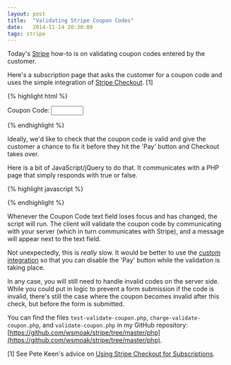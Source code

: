 ```yaml
---
layout: post
title:  "Validating Stripe Coupon Codes"
date:   2014-11-14 20:30:00
tags: stripe
---
```


Today's [Stripe](https://stripe.com) how-to is on validating coupon codes entered by the customer.

Here's a subscription page that asks the customer for a coupon code and uses the simple integration of [Stripe Checkout](https://stripe.com/docs/checkout). [1]

{% highlight html %}
<form action="charge-validate-coupon.php" method="post">

  Coupon Code: <input type=text size="6" id="coupon" name="coupon_id" />
  <span id="msg"></span>
  <script src="https://checkout.stripe.com/checkout.js" class="stripe-button"
          data-key="<?php echo $stripe['publishable_key']; ?>"
          data-amount="2995"
          data-description="Monthly Subscription"
          data-label="Subscribe"
          data-allow-remember-me="false">
  </script>
</form>
{% endhighlight %}

Ideally, we'd like to check that the coupon code is valid and give the customer a chance to fix it before they hit the 'Pay' button and Checkout takes over.  

Here is a bit of JavaScript/jQuery to do that.  It communicates with a PHP page that simply responds with true or false.

{% highlight javascript %}
<script>
$(document).ready(function(){
  $('#coupon').change(function(){
    postData = "coupon_id="+$('#coupon').val();
    $.ajax({
      type: "POST",
      url: "validate-coupon.php",
      data: postData,
      success: function(response){
        if (response) {
          $('#msg').html("Valid Code!")
        } else {
          $('#msg').html("Invalid Code!");
        }
      }
    });
  });
});
</script>
{% endhighlight %}

Whenever the Coupon Code text field loses focus and has changed, the script will run.  The client will validate the coupon code by communicating with your server (which in turn communicates with Stripe), and a message will appear next to the text field.

Not unexpectedly, this is _really_ slow. It would be better to use the [custom integration](https://stripe.com/docs/checkout#integration-custom) so that you can disable the 'Pay' button while the validation is taking place.

In any case, you will still need to handle invalid codes on the server side.  While you could put in logic to prevent a form submission if the code is invalid, there's still the case where the coupon becomes invalid after this check, but before the form is submitted.

You can find the files <code>test-validate-coupon.php</code>, <code>charge-validate-coupon.php</code>, and <code>validate-coupon.php</code> in my GitHub repository:  [https://github.com/wsmoak/stripe/tree/master/php](https://github.com/wsmoak/stripe/tree/master/php).

[1] See Pete Keen's advice on [Using Stripe Checkout for Subscriptions](https://www.petekeen.net/using-stripe-checkout-for-subscriptions).